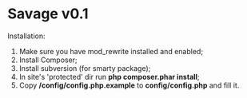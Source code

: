 # Savage v0.1

Installation:

1. Make sure you have mod_rewrite installed and enabled;
2. Install Composer;
3. Install subversion (for smarty package);
4. In site's 'protected' dir run **php composer.phar install**;
5. Copy **/config/config.php.example** to **config/config.php** and fill it.